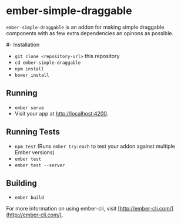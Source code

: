 # ember-simple-draggable

`ember-simple-draggable` is an addon for making simple draggable components with as few extra dependencies an opinons as possible.

#- Installation

* `git clone <repository-url>` this repository
* `cd ember-simple-draggable`
* `npm install`
* `bower install`

## Running

* `ember serve`
* Visit your app at [http://localhost:4200](http://localhost:4200).

## Running Tests

* `npm test` (Runs `ember try:each` to test your addon against multiple Ember versions)
* `ember test`
* `ember test --server`

## Building

* `ember build`

For more information on using ember-cli, visit [http://ember-cli.com/](http://ember-cli.com/).

